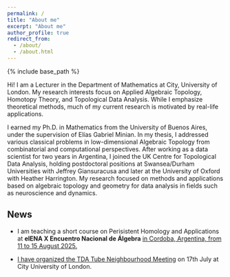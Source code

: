 ```yaml
---
permalink: /
title: "About me"
excerpt: "About me"
author_profile: true
redirect_from: 
  - /about/
  - /about.html
---
```


{% include base_path %}


Hi! I am a Lecturer in the Department of Mathematics at City, University of London. My research interests focus on Applied Algebraic Topology, Homotopy Theory, and Topological Data Analysis. While I emphasize theoretical methods, much of my current research is motivated by real-life applications.

I earned my Ph.D. in Mathematics from the University of Buenos Aires, under the supervision of Elías Gabriel Minian. In my thesis, I addressed various classical problems in low-dimensional Algebraic Topology from combinatorial and computational perspectives. After working as a data scientist for two years in Argentina, I joined the UK Centre for Topological Data Analysis, holding postdoctoral positions at Swansea/Durham Universities with Jeffrey Giansuracusa and later at the University of Oxford with Heather Harrington. My research focused on methods and applications based on algebraic topology and geometry for data analysis in fields such as neuroscience and dynamics.


## News

* I am teaching a short course on Perisistent Homology and Applications at <b>elENA X Encuentro Nacional de Álgebra</b> <a href="https://elenax.dm.uba.ar"> in Cordoba, Argentina, from 11 to 15 August 2025.

* I have organized the <a href="https://sites.google.com/view/tubeneighbourhood/">TDA Tube Neighbourhood Meeting</a> on 17th July at City University of London.
